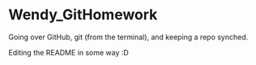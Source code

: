 # Wendy_GitHomework
Going over GitHub, git (from the terminal), and keeping a repo synched. 

Editing the README in some way :D
